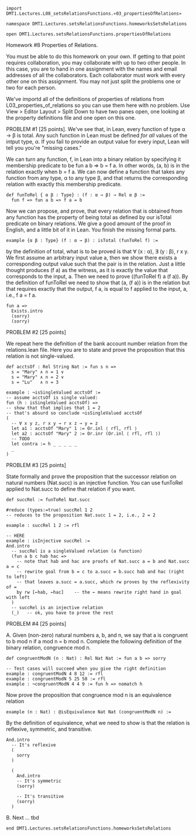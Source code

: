 ```lean
import DMT1.Lectures.L08_setsRelationsFunctions.«03_propertiesOfRelations»

namespace DMT1.Lectures.setsRelationsFunctions.homeworksSetsRelations

open DMT1.Lectures.setsRelationsFunctions.propertiesOfRelations
```

Homework #8 Properties of Relations.

<!-- toc -->


You must be able to do this homework on your own.
If getting to that point requires collaboration, you
may collaborate with up to two other people. In this
case, you are to hand in one assignment with the names
and email addresses of all the collaborators. Each
collaborator must work with every other one on this
assignment. You may not just split the problems one
or two for each person.

We've importd all of the definitions of properties of relations
from L03_properties_of_relations so you can use them here with no
problem. Use View > Editor Layout > Split Down to have two panes
open, one looking at the property definitions file and one open
on this one.

PROBLEM #1 [25 points]. We've see that, in Lean, every function
of type α → β is total. Any such function in Lean must be defined
*for all* values of the intput type, α. If you fail to provide an
output value for every input, Lean will tell you you're "missing
cases."

We can turn any function, f, in Lean into a binary relation by
specifying it membership predicate to be fun a b => b = f a. In
other words, (a, b) is in the relation exactly when b = f a. We
can now define a function that takes any function from any type,
α to any type β, and that returns the corresponding relation with
exactly this membership predicate.

```lean
def funToRel { α β : Type} : (f : α → β) → Rel α β :=
  fun f => fun a b => f a = b
```

Now we can propose, and prove, that every relation that is
obtained from any function has the property of being total
as defined by our isTotal predicate on binary relations. We
give a good amount of the proof in English, and a little bit
of it in Lean. You finish the missing formal parts.
```lean
example {α β : Type} (f : α → β) : isTotal (funToRel f) :=
```
by the definition of total, what is to be proved is that
∀ (x : α), ∃ (y : β), r x y. We first assume an arbitrary
input value a, then we show there exists a corresponding
output value such that the pair is in the relation. Just
a little thought produces (f a) as the witness, as it is
exactly the value that corresponds to the input, a. Then
we need to prove ((funToRel f) a (f a)). By the definition
of funToRel we need to show that (a, (f a)) is in the
relation but that requires exactly that the output, f a,
is equal to f applied to the input, a, i.e., f a = f a.
```lean
fun a =>
  Exists.intro
  (sorry)
  (sorry)
```


PROBLEM #2 [25 points]

We repeat here the definition of the bank account
number relation from the relations.lean file. Here
you are to state and prove the proposition that this
relation is not single-valued.

```lean
def acctsOf : Rel String Nat := fun s n =>
  s = "Mary" ∧ n = 1 ∨
  s = "Mary" ∧ n = 2 ∨
  s = "Lu"   ∧ n = 3

example : ¬isSingleValued acctsOf :=
-- assume acctsOf is single valued:
fun (h : isSingleValued acctsOf) =>
-- show that that implies that 1 = 2
-- that's absurd so conclude ¬isSingleValued acctsOf
(
  -- ∀ x y z, r x y → r x z → y = z
  let a1 : acctsOf "Mary" 1 := Or.inl ⟨ rfl, rfl ⟩
  let a2 : acctsOf "Mary" 2 := Or.inr (Or.inl ⟨ rfl, rfl ⟩)
  -- TODO
  let contra := h _ _ _ _ _
  _
)
```

PROBLEM #3 [25 points]

State formally and prove the proposition that the
successor relation on natural numbers (Nat.succ) is
an injective function. You can use funToRel applied
to Nat.succ to define that relation if you want.

```lean
def succRel := funToRel Nat.succ

#reduce (types:=true) succRel 1 2
-- reduces to the proposition Nat.succ 1 = 2, i.e., 2 = 2

example : succRel 1 2 := rfl

-- HERE
example : isInjective succRel :=
And.intro
  -- succRel is a singleValued relation (a function)
  (fun a b c hab hac =>
    -- note that hab and hac are proofs of Nat.succ a = b and Nat.succ a = c
    -- rewrite goal from b = c to a.succ = b.succ hab and hac (right to left)
    -- that leaves a.succ = a.succ, which rw proves by the reflexivity of =
    by rw [←hab, ←hac]    -- the ← means rewrite right hand in goal with left
  )
  -- succRel is an injective relation
  (_)   -- ok, you have to prove the rest
```


PROBLEM #4 [25 points]

A. Given (non-zero) natural numbers a, b, and n, we
say that a is congruent to b mod n if a mod n = b mod n.
Complete the following definition of the binary relation,
congruence mod n.

```lean
def congruentModN (n : Nat) : Rel Nat Nat := fun a b => sorry

-- Test cases will succeed when you give the right definition
example : congruentModN 4 8 12 := rfl
example : congruentModN 5 25 50 := rfl
example : ¬congruentModN 4 4 9 := fun h => nomatch h
```


Now prove the proposition that congruence mod n is an equivalence relation
```lean
example (n : Nat) : @isEquivalence Nat Nat (congruentModN n) :=
```
By the definition of equivalence, what we need to show is that the
relation is reflexive, symmetric, and transitive.

```lean
And.intro
  -- It's reflexive
  (
    sorry
  )

  (
    And.intro
    -- It's symmetric
    (sorry)

    -- It's transitive
    (sorry)
  )
```

B. Next ... tbd

```lean
end DMT1.Lectures.setsRelationsFunctions.homeworksSetsRelations
```
